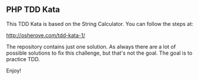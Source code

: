 ## PHP TDD Kata

This TDD Kata is based on the String Calculator. You can follow the steps at:

http://osherove.com/tdd-kata-1/

The repository contains just one solution. As always there are a lot of possible solutions to fix this challenge, but that's not the goal. The goal is to practice TDD.

Enjoy!
